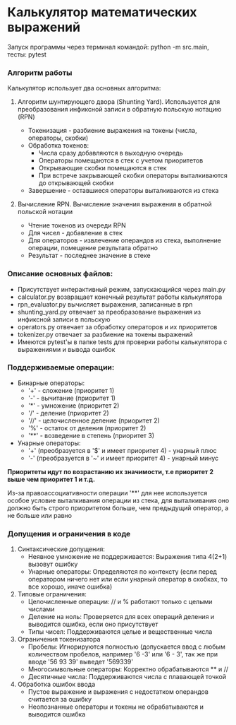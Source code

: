 # Калькулятор математических выражений

Запуск программы через терминал командой: python -m src.main, тесты: pytest

### Алгоритм работы
Калькулятор использует два основных алгоритма:

1. Алгоритм шунтирующего двора (Shunting Yard). Используется для преобразования инфиксной записи в обратную польскую нотацию (RPN)
   - Токенизация - разбиение выражения на токены (числа, операторы, скобки)
   - Обработка токенов:
     - Числа сразу добавляются в выходную очередь
     - Операторы помещаются в стек с учетом приоритетов
     - Открывающие скобки помещаются в стек
     - При встрече закрывающей скобки операторы выталкиваются до открывающей скобки
   - Завершение - оставшиеся операторы выталкиваются из стека

2. Вычисление RPN. Вычисление значения выражения в обратной польской нотации
   - Чтение токенов из очереди RPN
   - Для чисел - добавление в стек
   - Для операторов - извлечение операндов из стека, выполнение операции, помещение результата обратно
   - Результат - последнее значение в стеке

### Описание основных файлов:
- Присутствует интерактивный режим, запускающийся через main.py
- calculator.py возвращает конечный результат работы калькулятора
- rpn_evaluator.py вычисляет выражения, записанные в rpn
- shunting_yard.py отвечает за преобразование выражения из инфиксной записи в польскую
- operators.py отвечает за обработку операторов и их приоритетов
- tokenizer.py отвечает за разбиение на токены выражений
- Имеются pytest'ы в папке tests для проверки работы калькулятора с выражениями и вывода ошибок

### Поддерживаемые операции:
- Бинарные операторы:
  - '+' - сложение (приоритет 1)
  - '-' - вычитание (приоритет 1)
  - '*' - умножение (приоритет 2)
  - '/' - деление (приоритет 2)
  - '//' - целочисленное деление (приоритет 2)
  - '%' - остаток от деления (приоритет 2)
  - '**' - возведение в степень (приоритет 3)
- Унарные операторы:
  - '+' (преобразуется в '$' и имеет приоритет 4) - унарный плюс
  - '-' (преобразуется в '~' и имеет приоритет 4) - унарный минус

**Приоритеты идут по возрастанию их значимости, т.е приоритет 2 выше чем приоритет 1 и т.д.**

Из-за правоассоциативности операции '**' для нее используется особое условие выталкивания операции из стека,
для выталкивания оно должно быть строго приоритетом больше, чем предыдущий оператор, а не больше или равно

### Допущения и ограничения в коде
1. Синтаксические допущения:
   - Неявное умножение не поддерживается: Выражения типа 4(2+1) вызовут ошибку
   - Унарные операторы: Определяются по контексту (если перед оператором ничего нет или если унарный оператор в скобках,
   то все хорошо, иначе ошибка)
2. Типовые ограничения:
   - Целочисленные операции: // и % работают только с целыми числами
   - Деление на ноль: Проверяется для всех операций деления и выводится ошибка, если оно присутствует
   - Типы чисел: Поддерживаются целые и вещественные числа
3. Ограничения токенизатора
   - Пробелы: Игнорируются полностью (допускается ввод с любым количеством пробелов, например '6 -3' или '6 - 3',
   так же при вводе '56 93 39' выведет '569339'
   - Многосимвольные операторы: Корректно обрабатываются ** и //
   - Десятичные числа: Поддерживаются числа с плавающей точкой
4. Обработка ошибок ввода
   - Пустое выражение и выражения с недостатком операндов считается за ошибку
   - Неопознанные операторы и токены не обрабатываются и выводится ошибка
